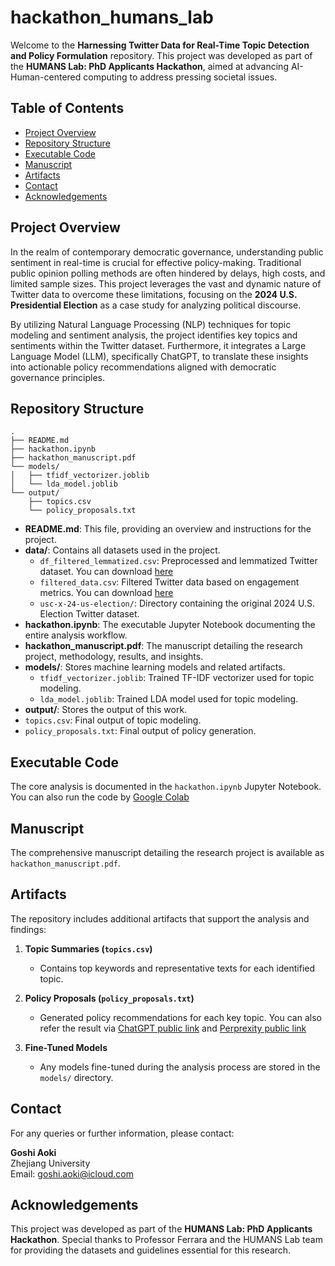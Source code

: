 # hackathon_humans_lab

Welcome to the **Harnessing Twitter Data for Real-Time Topic Detection and Policy Formulation** repository. This project was developed as part of the **HUMANS Lab: PhD Applicants Hackathon**, aimed at advancing AI-Human-centered computing to address pressing societal issues.

## Table of Contents
- [Project Overview](#project-overview)
- [Repository Structure](#repository-structure)
- [Executable Code](#executable-code)
- [Manuscript](#manuscript)
- [Artifacts](#artifacts)
- [Contact](#contact)
- [Acknowledgements](#acknowledgements)

## Project Overview

In the realm of contemporary democratic governance, understanding public sentiment in real-time is crucial for effective policy-making. Traditional public opinion polling methods are often hindered by delays, high costs, and limited sample sizes. This project leverages the vast and dynamic nature of Twitter data to overcome these limitations, focusing on the **2024 U.S. Presidential Election** as a case study for analyzing political discourse.

By utilizing Natural Language Processing (NLP) techniques for topic modeling and sentiment analysis, the project identifies key topics and sentiments within the Twitter dataset. Furthermore, it integrates a Large Language Model (LLM), specifically ChatGPT, to translate these insights into actionable policy recommendations aligned with democratic governance principles.

## Repository Structure

```
.
├── README.md
├── hackathon.ipynb
├── hackathon_manuscript.pdf
└── models/
│   ├── tfidf_vectorizer.joblib
│   └── lda_model.joblib    
└── output/
    ├── topics.csv
    └── policy_proposals.txt

```

- **README.md**: This file, providing an overview and instructions for the project.
- **data/**: Contains all datasets used in the project.
  - `df_filtered_lemmatized.csv`: Preprocessed and lemmatized Twitter dataset. You can download [here](https://drive.google.com/file/d/1-2DNvmakOGrnxdo3REGiPGyVilE11D_f/view?usp=sharing)
  - `filtered_data.csv`: Filtered Twitter data based on engagement metrics. You can download [here](https://drive.google.com/file/d/1EmUDQiYkDIfl4SUjc48lJLfdjADX8qUn/view?usp=sharing)
  - `usc-x-24-us-election/`: Directory containing the original 2024 U.S. Election Twitter dataset.
- **hackathon.ipynb**: The executable Jupyter Notebook documenting the entire analysis workflow.
- **hackathon_manuscript.pdf**: The manuscript detailing the research project, methodology, results, and insights.
- **models/**: Stores machine learning models and related artifacts.
  - `tfidf_vectorizer.joblib`: Trained TF-IDF vectorizer used for topic modeling.
  - `lda_model.joblib`: Trained LDA model used for topic modeling.
- **output/**: Stores the output of this work.
- `topics.csv`: Final output of topic modeling.
- `policy_proposals.txt`: Final output of policy generation.

## Executable Code

The core analysis is documented in the `hackathon.ipynb` Jupyter Notebook. You can also run the code by [Google Colab](https://colab.research.google.com/drive/1PshJ5Eoa8fHFkUUT0RBJyAjygzWEY23m?usp=sharing)

## Manuscript

The comprehensive manuscript detailing the research project is available as `hackathon_manuscript.pdf`. 

## Artifacts

The repository includes additional artifacts that support the analysis and findings:

1. **Topic Summaries (`topics.csv`)**
   - Contains top keywords and representative texts for each identified topic.

2. **Policy Proposals (`policy_proposals.txt`)**
   - Generated policy recommendations for each key topic. You can also refer the result via [ChatGPT public link](https://chatgpt.com/share/677fe8bb-3e88-8009-876e-86898624c84b) and [Perprexity public link](https://www.perplexity.ai/search/conduct-a-targeted-search-to-g-V_MV_RK.RPO5X3jT1bXnQw)

3. **Fine-Tuned Models**
   - Any models fine-tuned during the analysis process are stored in the `models/` directory.

## Contact

For any queries or further information, please contact:

**Goshi Aoki**  
Zhejiang University  
Email: [goshi.aoki@icloud.com](mailto:goshi.aoki@icloud.com)

## Acknowledgements

This project was developed as part of the **HUMANS Lab: PhD Applicants Hackathon**. Special thanks to Professor Ferrara and the HUMANS Lab team for providing the datasets and guidelines essential for this research.

